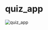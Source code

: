 # quiz_app


![quiz_app](https://github.com/user-attachments/assets/ce5d51c8-3384-46b2-8d9e-db1713e7d113)
